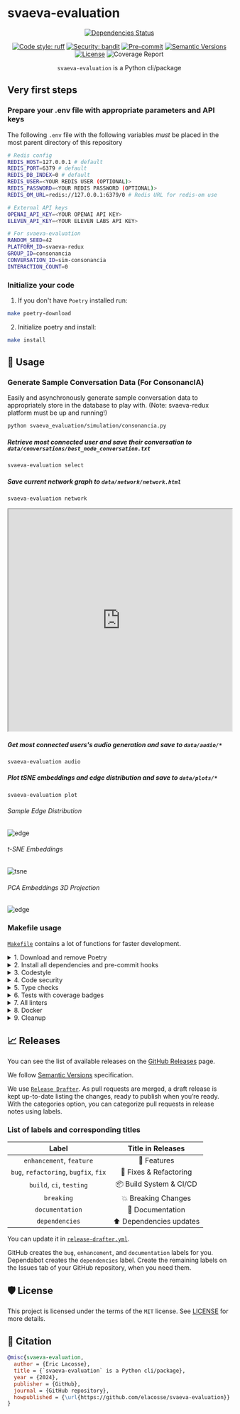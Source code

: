 # svaeva-evaluation

<div align="center">

[![Dependencies Status](https://img.shields.io/badge/dependencies-up%20to%20date-brightgreen.svg)](https://github.com/elacosse/svaeva-evaluation/pulls?utf8=%E2%9C%93&q=is%3Apr%20author%3Aapp%2Fdependabot)

[![Code style: ruff](https://img.shields.io/badge/code%20style-ruff-000000.svg)](https://github.com/charliermarsh/ruff)
[![Security: bandit](https://img.shields.io/badge/security-bandit-green.svg)](https://github.com/PyCQA/bandit)
[![Pre-commit](https://img.shields.io/badge/pre--commit-enabled-brightgreen?logo=pre-commit&logoColor=white)](https://github.com/elacosse/svaeva-evaluation/blob/master/.pre-commit-config.yaml)
[![Semantic Versions](https://img.shields.io/badge/%20%20%F0%9F%93%A6%F0%9F%9A%80-semantic--versions-e10079.svg)](https://github.com/elacosse/svaeva-evaluation/releases)
[![License](https://img.shields.io/github/license/elacosse/svaeva-evaluation)](https://github.com/elacosse/svaeva-evaluation/LICENSE)
![Coverage Report](assets/images/coverage.svg)

`svaeva-evaluation` is a Python cli/package

</div>

## Very first steps

### Prepare your .env file with appropriate parameters and API keys

The following ```.env``` file with the following variables _must_ be placed in the most parent directory of this repository 

```bash
# Redis config
REDIS_HOST=127.0.0.1 # default
REDIS_PORT=6379 # default
REDIS_DB_INDEX=0 # default
REDIS_USER=<YOUR REDIS USER (OPTIONAL)>
REDIS_PASSWORD=<YOUR REDIS PASSWORD (OPTIONAL)>
REDIS_OM_URL=redis://127.0.0.1:6379/0 # Redis URL for redis-om use

# External API keys
OPENAI_API_KEY=<YOUR OPENAI API KEY>
ELEVEN_API_KEY=<YOUR ELEVEN LABS API KEY>

# For svaeva-evaluation
RANDOM_SEED=42
PLATFORM_ID=svaeva-redux
GROUP_ID=consonancia
CONVERSATION_ID=sim-consonancia
INTERACTION_COUNT=0
```

### Initialize your code

1. If you don't have `Poetry` installed run:

```bash
make poetry-download
```

2. Initialize poetry and install:

```bash
make install

```

## 🚀 Usage

### Generate Sample Conversation Data (For ConsonancIA)

Easily and asynchronously generate sample conversation data to appropriately store in the database to play with.
(Note: svaeva-redux platform must be up and running!)

```bash
python svaeva_evaluation/simulation/consonancia.py
```

##### Retrieve most connected user and save their conversation to  ```data/conversations/best_node_conversation.txt```

```bash
svaeva-evaluation select
```

##### Save current network graph to ```data/network/network.html```

```bash
svaeva-evaluation network
```

<iframe src="https://github.com/elacosse/svaeva-evaluation/blob/master/assets/network.html" width="100%" height="500px"></iframe>


##### Get most connected users's audio generation and save to  ```data/audio/*```

```bash
svaeva-evaluation audio
```

##### Plot tSNE embeddings and edge distribution and save to ```data/plots/*```
```bash
svaeva-evaluation plot
```

###### Sample Edge Distribution
![edge](assets/images/edge_distribution.png)
###### t-SNE Embeddings
![tsne](assets/images/tSNE_embeddings.png)
###### PCA Embeddings 3D Projection
![edge](assets/images/PCA_embeddings.png)


### Makefile usage

[`Makefile`](https://github.com/elacosse/svaeva-evaluation/blob/master/Makefile) contains a lot of functions for faster development.

<details>
<summary>1. Download and remove Poetry</summary>
<p>

To download and install Poetry run:

```bash
make poetry-download
```

To uninstall

```bash
make poetry-remove
```

</p>
</details>

<details>
<summary>2. Install all dependencies and pre-commit hooks</summary>
<p>

Install requirements:

```bash
make install
```

Pre-commit hooks coulb be installed after `git init` via

```bash
make pre-commit-install
```

</p>
</details>

<details>
<summary>3. Codestyle</summary>
<p>

Automatic formatting uses `pyupgrade` and `ruff`.

```bash
make codestyle

# or use synonym
make formatting
```

Codestyle checks only, without rewriting files:

```bash
make check-codestyle
```

> Note: `check-codestyle` uses `ruff` and `darglint` library

Update all dev libraries to the latest version using one comand

```bash
make update-dev-deps
```

</p>
</details>

<details>
<summary>4. Code security</summary>
<p>

```bash
make check-safety
```

This command launches `Poetry` integrity checks as well as identifies security issues with `Safety` and `Bandit`.

```bash
make check-safety
```

</p>
</details>

<details>
<summary>5. Type checks</summary>
<p>

Run `mypy` static type checker

```bash
make mypy
```

</p>
</details>

<details>
<summary>6. Tests with coverage badges</summary>
<p>

Run `pytest`

```bash
make test
```

</p>
</details>

<details>
<summary>7. All linters</summary>
<p>

Of course there is a command to ~~rule~~ run all linters in one:

```bash
make lint
```

the same as:

```bash
make test && make check-codestyle && make mypy && make check-safety
```

</p>
</details>

<details>
<summary>8. Docker</summary>
<p>

```bash
make docker-build
```

which is equivalent to:

```bash
make docker-build VERSION=latest
```

Remove docker image with

```bash
make docker-remove
```

More information [about docker](https://github.com/elacosse/svaeva-evaluation/tree/master/docker).

</p>
</details>

<details>
<summary>9. Cleanup</summary>
<p>
Delete pycache files

```bash
make pycache-remove
```

Remove package build

```bash
make build-remove
```

Delete .DS_STORE files

```bash
make dsstore-remove
```

Remove .mypycache

```bash
make mypycache-remove
```

Or to remove all above run:

```bash
make cleanup
```

</p>
</details>

## 📈 Releases

You can see the list of available releases on the [GitHub Releases](https://github.com/elacosse/svaeva-evaluation/releases) page.

We follow [Semantic Versions](https://semver.org/) specification.

We use [`Release Drafter`](https://github.com/marketplace/actions/release-drafter). As pull requests are merged, a draft release is kept up-to-date listing the changes, ready to publish when you’re ready. With the categories option, you can categorize pull requests in release notes using labels.

### List of labels and corresponding titles

|               **Label**               |  **Title in Releases**  |
| :-----------------------------------: | :---------------------: |
|       `enhancement`, `feature`        |       🚀 Features       |
| `bug`, `refactoring`, `bugfix`, `fix` | 🔧 Fixes & Refactoring  |
|       `build`, `ci`, `testing`        | 📦 Build System & CI/CD |
|              `breaking`               |   💥 Breaking Changes   |
|            `documentation`            |    📝 Documentation     |
|            `dependencies`             | ⬆️ Dependencies updates |

You can update it in [`release-drafter.yml`](https://github.com/elacosse/svaeva-evaluation/blob/master/.github/release-drafter.yml).

GitHub creates the `bug`, `enhancement`, and `documentation` labels for you. Dependabot creates the `dependencies` label. Create the remaining labels on the Issues tab of your GitHub repository, when you need them.

## 🛡 License

This project is licensed under the terms of the `MIT` license. See [LICENSE](https://github.com/elacosse/svaeva-evaluation/blob/master/LICENSE) for more details.

## 📃 Citation

```bibtex
@misc{svaeva-evaluation,
  author = {Eric Lacosse},
  title = {`svaeva-evaluation` is a Python cli/package},
  year = {2024},
  publisher = {GitHub},
  journal = {GitHub repository},
  howpublished = {\url{https://github.com/elacosse/svaeva-evaluation}}
}
```

